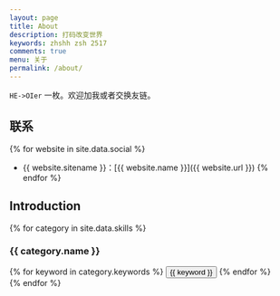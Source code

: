 ```yaml
---
layout: page
title: About
description: 打码改变世界
keywords: zhshh zsh 2517
comments: true
menu: 关于
permalink: /about/
---
```


`HE->OIer` 一枚。欢迎加我或者交换友链。

## 联系

{% for website in site.data.social %}
* {{ website.sitename }}：[{{ website.name }}]({{ website.url }})
{% endfor %}

## Introduction

{% for category in site.data.skills %}
### {{ category.name }}
<div class="btn-inline">
{% for keyword in category.keywords %}
<button class="btn btn-outline" type="button">{{ keyword }}</button>
{% endfor %}
</div>
{% endfor %}
